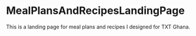 # MealPlansAndRecipesLandingPage
This is a landing page for meal plans and recipes  I designed for TXT Ghana.
